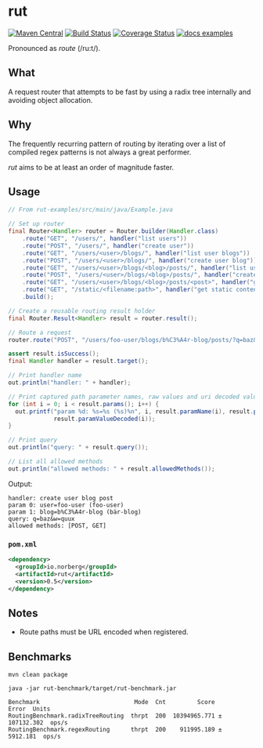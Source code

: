 rut
===

[![Maven Central](https://maven-badges.herokuapp.com/maven-central/io.norberg/rut/badge.svg)](https://maven-badges.herokuapp.com/maven-central/io.norberg/rut) [![Build Status](https://travis-ci.org/danielnorberg/rut.svg?branch=master)](https://travis-ci.org/danielnorberg/rut) [![Coverage Status](https://coveralls.io/repos/danielnorberg/rut/badge.svg?branch=master)](https://coveralls.io/r/danielnorberg/rut?branch=master) [![docs examples](https://sourcegraph.com/api/repos/github.com/danielnorberg/rut/.badges/docs-examples.svg)](https://sourcegraph.com/github.com/danielnorberg/rut)

Pronounced as *route* (/ru:t/).

What
----

A request router that attempts to be fast by using a radix tree internally and avoiding object
allocation.


Why
---

The frequently recurring pattern of routing by iterating over a list of compiled regex patterns is
not always a great performer.

*rut* aims to be at least an order of magnitude faster.


Usage
-----

```java
// From rut-examples/src/main/java/Example.java

// Set up router
final Router<Handler> router = Router.builder(Handler.class)
    .route("GET", "/users/", handler("list users"))
    .route("POST", "/users/", handler("create user"))
    .route("GET", "/users/<user>/blogs/", handler("list user blogs"))
    .route("POST", "/users/<user>/blogs/", handler("create user blog"))
    .route("GET", "/users/<user>/blogs/<blog>/posts/", handler("list user blog posts"))
    .route("POST", "/users/<user>/blogs/<blog>/posts/", handler("create user blog post"))
    .route("GET", "/users/<user>/blogs/<blog>/posts/<post>", handler("get user blog post"))
    .route("GET", "/static/<filename:path>", handler("get static content"))
    .build();

// Create a reusable routing result holder
final Router.Result<Handler> result = router.result();

// Route a request
router.route("POST", "/users/foo-user/blogs/b%C3%A4r-blog/posts/?q=baz&w=quux", result);

assert result.isSuccess();
final Handler handler = result.target();

// Print handler name
out.println("handler: " + handler);

// Print captured path parameter names, raw values and uri decoded values
for (int i = 0; i < result.params(); i++) {
  out.printf("param %d: %s=%s (%s)%n", i, result.paramName(i), result.paramValue(i),
             result.paramValueDecoded(i));
}

// Print query
out.println("query: " + result.query());

// List all allowed methods
out.println("allowed methods: " + result.allowedMethods());
```

Output: 
```
handler: create user blog post
param 0: user=foo-user (foo-user)
param 1: blog=b%C3%A4r-blog (bär-blog)
query: q=baz&w=quux
allowed methods: [POST, GET]
```

### `pom.xml`

```xml
<dependency>
  <groupId>io.norberg</groupId>
  <artifactId>rut</artifactId>
  <version>0.5</version>
</dependency>
```

Notes
-----

* Route paths must be URL encoded when registered.


Benchmarks
----------

```
mvn clean package

java -jar rut-benchmark/target/rut-benchmark.jar
```

```
Benchmark                           Mode  Cnt         Score        Error  Units
RoutingBenchmark.radixTreeRouting  thrpt  200  10394965.771 ± 107132.302  ops/s
RoutingBenchmark.regexRouting      thrpt  200    911995.189 ±   5912.181  ops/s
```

